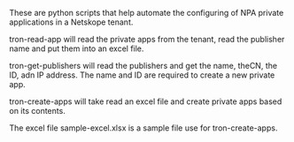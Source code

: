 These are python scripts that help automate the configuring of NPA private applications in a Netskope tenant.

tron-read-app will read the private apps from the tenant, read the publisher name and put them into an excel file.

tron-get-publishers will read the publishers and get the name, theCN, the ID, adn IP address. The name and ID are required to create a new private app.

tron-create-apps will take read an excel file and create private apps based on its contents.

The excel file sample-excel.xlsx is a sample file use for tron-create-apps.
